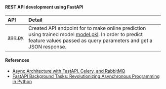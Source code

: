 #### REST API development using FastAPI

|API                                                                                       |Detail           |
|:-----------------------------------------------------------------------------------------|:----------------|
|[app.py](https://github.com/ashish-kamboj/mlops/blob/main/api-development/fastapi/app.py) |Created API endpoint for to make online prediction using trained model [model.pkl](https://github.com/ashish-kamboj/mlops/blob/main/api-development/fastapi/model.pkl). In order to predict feature values passed as query parameters and get a JSON response.|


#### References
- [Async Architecture with FastAPI, Celery, and RabbitMQ](https://medium.com/cuddle-ai/async-architecture-with-fastapi-celery-and-rabbitmq-c7d029030377)
- [FastAPI Background Tasks: Revolutionizing Asynchronous Programming in Python](https://levelup.gitconnected.com/fastapi-background-tasks-revolutionizing-asynchronous-programming-in-python-fed3c74671fc#:~:text=Here's%20how%20it%20could%20work,the%20file%20is%20being%20processed.)

